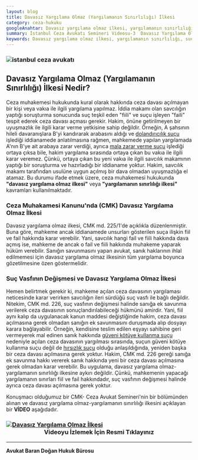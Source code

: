 ```yaml
---
layout: blog
title: Davasız Yargılama Olmaz (Yargılamanın Sınırlılığı) İlkesi
category: ceza-hukuku
googleAnahtar: Davasız yargılama olmaz ilkesi, yargılamanın sınırlılığı, suç vasfının değişmesi, hukuk bürosu, avukat, ağır ceza avukatı, istanbul avukat, istanbul ceza avukatı, ceza davası
summary: İstanbul Ceza Avukatı Semineri Videosu-3  Davasız Yargılama Olmaz-Yargılamanın Sınırlılığı İlkesi, Ceza avukatlarına ve ceza avukatı olmak isteyen stajyer avukatlara yönelik İstanbul'da verdiğimiz mesleki seminerin videosudur.
keywords: Davasız yargılama olmaz ilkesi, yargılamanın sınırlılığı, suç vasfının değişmesi, hukuk bürosu, avukat, ağır ceza avukatı, istanbul avukat, istanbul ceza avukatı, ceza davası
---
```


### ![istanbul ceza avukatı](https://camo.githubusercontent.com/f24abcba8f58bb01aef0b92787e06b188fde43a5/687474703a2f2f692e68697a6c69726573696d2e636f6d2f704244455a6e2e6a7067 "Ceza Avukatı")

## Davasız Yargılama Olmaz (Yargılamanın Sınırlılığı) İlkesi Nedir?

Ceza muhakemesi hukukunda kural olarak hakkında ceza davası açılmayan bir kişi veya vakıa ile ilgili yargılama yapılmaz. İddia makamı olan savcılığın yaptığı soruşturma sonucunda suç teşkil eden "fiili" ve suçu işleyen "faili" tespit ederek ceza davası açması gerekir. Hakim, önüne getirilmeyen bir uyuşmazlık ile ilgili karar verme yetkisine sahip değildir. Örneğin, A şahsının hileli davaranışlara B'yi kandırarak arabasını aldığı ve [dolandırıcılık suçu](https://barandogan.av.tr/blog/ceza-hukuku/nitelikli-dolandiricilik-sucu-cezasi.html) işlediği iddianamede anlatılmasına rağmen, mahkemede yapılan yargılamada A'nın B'ye ait arabaya zarar verdiği, ayrıca [mala zarar verme suçu](https://barandogan.av.tr/blog/ceza-hukuku/mala-zarar-verme-sucunun-cezasi.html) işlediği ortaya çıksa bile, hakim yargılama sırasında ortaya çıkan bu vakıa ile ilgili karar veremez. Çünkü, ortaya çıkan bu yeni vakıa ile ilgili savcılık makamının yaptığı bir soruşturma ve hazırladığı bir iddianame yoktur. Hakim, savcılık makamı tarafından usulüne uygun açılmış bir dava olmadan uyuşmazlığa el atamaz. Bu durumu ifade etmek üzere, ceza muhakemesi hukukunda **"davasız yargılama olmaz ilkesi"** veya **"yargılamanın sınırlılığı ilkesi"** kavramları kullanılmaktadır.

### Ceza Muhakamesi Kanunu'nda (CMK) Davasız Yargılama Olmaz İlkesi

Davasız yargılama olmaz ilkesi, CMK md. 225/1'de açıklıkla düzenlenmiştir. Buna göre, mahkeme ancak iddianamede unsurları gösterilen suça ilişkin fiil ve fail hakkında karar verebilir. Yani, savcılık hangi fail ve fiili hakkında dava açmış ise, mahkeme de ancak o fail ve fiili hakkında muhakeme yaparak hüküm verebilir. Sanığın savunmasını yapan avukat, sanık haklarının ihlal edilmemesi için davasız yargılama olmaz ilkesinin tüm yargılama boyunca gözetilmesine özen göstermelidir.

### Suç Vasfının Değişmesi ve Davasız Yargılama Olmaz İlkesi

Hemen belirtmek gerekir ki, mahkeme açılan ceza davasının yargılaması neticesinde karar verirken savcılığın ileri sürdüğü suç vasfı ile bağlı değildir. Nitekim, CMK md. 226, suç vasfının değişmesi halinde sanığa ek savunma verilerek ceza davasının sonuçlandırılabileceği hükmünü amirdir. Yani, fiil aynı kalıp da uygulanacak kanun maddesi değiştiğinde hakim, ceza davası açılmasına gerek olmadan sanığın ek savunmasını duruşmada alıp dosyayı karara bağlayabilir. Örneğin, kendisine teslim edilen eşyayı sahibine geri vermeyerek mal edinen sanık hakkında [güveni kötüye kullanma suçu](https://barandogan.av.tr/blog/ceza-hukuku/hizmet-nedeniyle-guveni-kotuye-kullanma-sucu-cezasi.html) nedeniyle açılan ceza davasının yargılması sırasında, suçun güveni kötüye kullanma suçu değil de [hırsızlık suçu](https://barandogan.av.tr/blog/ceza-hukuku/hirsizlik-sucunun-cezasi.html) olduğu anlaşıldığında, yeniden başka bir ceza davası açılmasına gerek yoktur. Hakim, CMK md. 226 gereği sanığa ek savunma hakkı vererek sanık hakkında yeni bir ceza davası açılmasına gerek olmadan karar verebilir. Bu uygulama, davasız yargılama olmaz-yargılamanın sınırlılığı ilkesine aykırı değildir. Çünkü, mahkemenin yapacağı yargılamanın sınırları fiil ve fail hakkındadır, suç vasfının değişmesi halinde ayrıca ceza davası açılmasına gerek yoktur.

Konuşmacı olduğumuz bir CMK- Ceza Avukat Semineri'nin bir bölümünden alınan ve davasız yargılama olmaz-yargılamanın sınırlılığı ilkesini açıklayan bir **VİDEO** aşağıdadır.

###  [![Davasız Yargılama Olmaz İlkesi](https://i.ytimg.com/vi/wykDbNDYYR4/hqdefault.jpg)](https://youtu.be/wykDbNDYYR4 "Ceza Avukatı Semineri")**<center>Videoyu İzlemek İçin Resmi Tıklayınız</center>**

______________________________________________________________________________________________________________________________________

**Avukat Baran Doğan Hukuk Bürosu**

